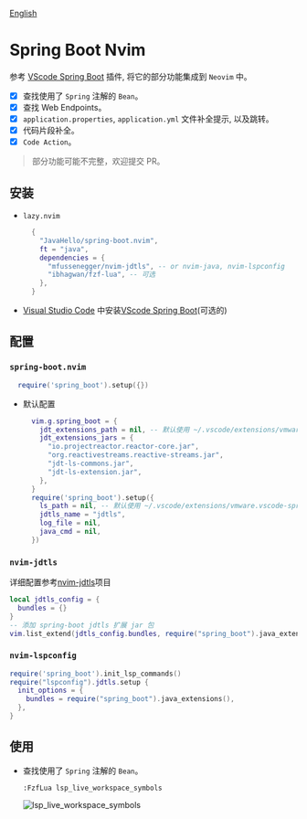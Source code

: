 [English](./README_en.md)

# Spring Boot Nvim

参考 [VScode Spring Boot](https://marketplace.visualstudio.com/items?itemName=vmware.vscode-spring-boot) 插件, 将它的部分功能集成到 `Neovim` 中。

- [x] 查找使用了 `Spring` 注解的 `Bean`。
- [x] 查找 Web Endpoints。
- [x] `application.properties`, `application.yml` 文件补全提示, 以及跳转。
- [x] 代码片段补全。
- [x] `Code Action`。

> 部分功能可能不完整，欢迎提交 PR。

## 安装

- `lazy.nvim`
  ```lua
    {
      "JavaHello/spring-boot.nvim",
      ft = "java",
      dependencies = {
        "mfussenegger/nvim-jdtls", -- or nvim-java, nvim-lspconfig
        "ibhagwan/fzf-lua", -- 可选
      },
    }
  ```
- [Visual Studio Code](https://code.visualstudio.com/) 中安装[VScode Spring Boot](https://marketplace.visualstudio.com/items?itemName=vmware.vscode-spring-boot)(可选的)

## 配置

### `spring-boot.nvim`

```lua
  require('spring_boot').setup({})
```

- 默认配置
  ```lua
    vim.g.spring_boot = {
      jdt_extensions_path = nil, -- 默认使用 ~/.vscode/extensions/vmware.vscode-spring-boot-x.xx.x
      jdt_extensions_jars = {
        "io.projectreactor.reactor-core.jar",
        "org.reactivestreams.reactive-streams.jar",
        "jdt-ls-commons.jar",
        "jdt-ls-extension.jar",
      },
    }
    require('spring_boot').setup({
      ls_path = nil, -- 默认使用 ~/.vscode/extensions/vmware.vscode-spring-boot-x.xx.x
      jdtls_name = "jdtls",
      log_file = nil,
      java_cmd = nil,
    })
  ```

### `nvim-jdtls`

详细配置参考[nvim-jdtls](https://github.com/mfussenegger/nvim-jdtls)项目

```lua
local jdtls_config = {
  bundles = {}
}
-- 添加 spring-boot jdtls 扩展 jar 包
vim.list_extend(jdtls_config.bundles, require("spring_boot").java_extensions())
```

### `nvim-lspconfig`

```lua
require('spring_boot').init_lsp_commands()
require("lspconfig").jdtls.setup {
  init_options = {
    bundles = require("spring_boot").java_extensions(),
  },
}
```

## 使用

- 查找使用了 `Spring` 注解的 `Bean`。
  ```vim
  :FzfLua lsp_live_workspace_symbols
  ```
  ![lsp_live_workspace_symbols](https://javahello.github.io/dev/nvim-lean/images/spring-boot.png)
